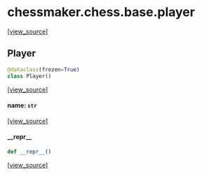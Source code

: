 <a id="chessmaker.chess.base.player"></a>

# chessmaker.chess.base.player

[[view_source]](https://github.com/WolfDWyc/ChessMaker/blob/eb72eddc40bfcf661740274ff3857c0e0abd22f6/chessmaker\chess\base\player.py#L1)

<a id="chessmaker.chess.base.player.Player"></a>

## Player

```python
@dataclass(frozen=True)
class Player()
```

[[view_source]](https://github.com/WolfDWyc/ChessMaker/blob/eb72eddc40bfcf661740274ff3857c0e0abd22f6/chessmaker\chess\base\player.py#L6)

<a id="chessmaker.chess.base.player.Player.name"></a>

#### name: `str`

[[view_source]](https://github.com/WolfDWyc/ChessMaker/blob/eb72eddc40bfcf661740274ff3857c0e0abd22f6/chessmaker\chess\base\player.py#L7)

<a id="chessmaker.chess.base.player.Player.__repr__"></a>

#### \_\_repr\_\_

```python
def __repr__()
```

[[view_source]](https://github.com/WolfDWyc/ChessMaker/blob/eb72eddc40bfcf661740274ff3857c0e0abd22f6/chessmaker\chess\base\player.py#L13)

